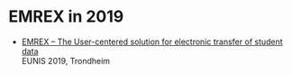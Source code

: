 EMREX in 2019
=============

- [EMREX – The User-centered solution for electronic transfer of student data](Emrex-EUNIS2019-16-9.pdf)  
EUNIS 2019, Trondheim

